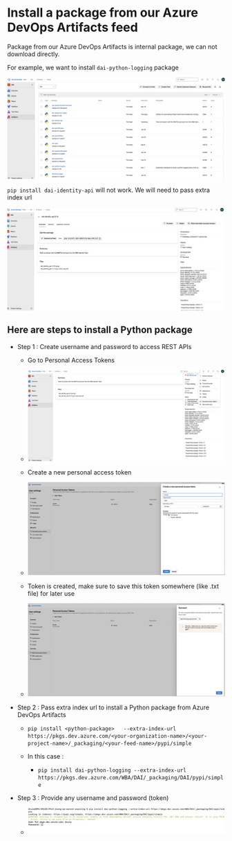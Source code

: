 #   Install a package from our Azure DevOps Artifacts feed 

Package from our Azure DevOps Artifacts is internal package, we can not download directly. 


For example,  we want to install `dai-python-logging` package

![python-package](./docs/image1.png)

`pip install dai-identity-api` will not work. We will need to pass extra index url

![Scenario2](./docs/image2.png)

##  Here are steps to install a Python package

- Step 1 : Create username and password  to access REST APIs
  - Go to Personal Access Tokens

  - ![Scenario4](./docs/image4.png)

  - Create a new personal access token

  - ![Scenario5](./docs/image5.png)

  - Token is created, make sure to save this token somewhere (like .txt file) for later use
  - ![Scenario3](./docs/image3.png)

- Step 2 : Pass extra index url to install a Python package from Azure DevOps Artifacts

  - `pip install <python-package>   --extra-index-url https://pkgs.dev.azure.com/<your-organization-name>/<your-project-name>/_packaging/<your-feed-name>/pypi/simple`

  - In this case : 
    - `pip install dai-python-logging --extra-index-url https://pkgs.dev.azure.com/WBA/DAI/_packaging/DAI/pypi/simple`

- Step 3 : Provide any username and  password (token)

  - ![Scenario6](./docs/image6.png)


